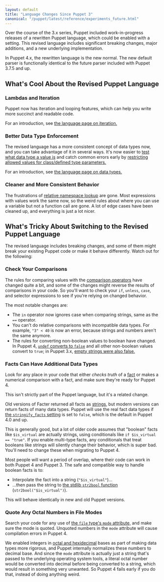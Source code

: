 ```yaml
---
layout: default
title: "Language Changes Since Puppet 3"
canonical: "/puppet/latest/reference/experiments_future.html"
---
```


[parser_setting]: /references/4.1.latest/configuration.html#parser
[boolean_convert_old]: ./lang_datatypes.html#automatic-conversion-to-boolean
[boolean_convert]: ./lang_data_boolean.html#automatic-conversion-to-boolean
[puppet.conf]: ./config_file_main.html
[environment]: ./environments.html
[environment.conf]: ./config_file_environment.html
[iteration]: ./lang_iteration.html
[match_operator]: ./lang_expressions.html#regex-or-data-type-match
[parameter_datatypes]: ./lang_data_type.html#parameter-lists
[data_types]: ./lang_data.html
[relative_namespace]: ./lang_namespaces.html#relative-name-lookup-and-incorrect-name-resolution
[comparison operators]: ./lang_expressions.html#comparison-operators
[fact]: ./lang_facts_and_builtin_vars.html
[strings]: ./lang_data_string.html
[stringify_facts]: /references/4.1.latest/configuration.html#stringifyfacts
[str2bool]: https://forge.puppetlabs.com/puppetlabs/stdlib#str2bool
[file_mode]: /references/4.1.latest/type.html#file-attribute-mode
[integer_bases]: ./lang_data_number.html#octal-and-hexadecimal-integers

Over the course of the 3.x series, Puppet included work-in-progress releases of a rewritten Puppet language, which could be enabled with a setting. This revised language includes significant breaking changes, major additions, and a new underlying implementation.

In Puppet 4.x, the rewritten language is the new normal. The new default parser is functionally identical to the future parser included with Puppet 3.7.5 and up.

What's Cool About the Revised Puppet Language
-----

### Lambdas and Iteration

Puppet now has iteration and looping features, which can help you write more succinct and readable code.

For an introduction, see [the language page on iteration.][iteration]

### Better Data Type Enforcement

The revised language has a more consistent concept of data types now, and you can take advantage of it in several ways. It's now easier to [test what data type a value is][match_operator] and catch common errors early by [restricting allowed values for class/defined type parameters.][parameter_datatypes]

For an introduction, see [the language page on data types.][data_types]

### Cleaner and More Consistent Behavior

The frustrations of [relative namespace lookup][relative_namespace] are gone. Most expressions with values work the same now, so the weird rules about where you can use a variable but not a function call are gone. A lot of edge cases have been cleaned up, and everything is just a lot nicer.


What's Tricky About Switching to the Revised Puppet Language
-----

The revised language includes breaking changes, and some of them might break your existing Puppet code or make it behave differently. Watch out for the following:

### Check Your Comparisons

The rules for comparing values with the [comparison operators][] have changed quite a bit, and some of the changes might reverse the results of comparisons in your code. So you'll want to check your `if`, `unless`, `case`, and selector expressions to see if you're relying on changed behavior.

The most notable changes are:

* The `in` operator now ignores case when comparing strings, same as the `==` operator.
* You can't do relative comparisons with incompatible data types. For example, `"3" < 40` is now an error, because strings and numbers aren't the same anymore.
* The rules for converting non-boolean values to boolean have changed. In Puppet 4, [`undef` converts to `false`][boolean_convert] and all other non-boolean values convert to `true`; in Puppet 3.x, [empty strings were also false.][boolean_convert_old]


### Facts Can Have Additional Data Types

Look for any place in your code that either _checks truth_ of a [fact][] or makes a numerical comparison with a fact, and make sure they're ready for Puppet 4.

This isn't strictly part of the Puppet language, but it's a related change.

Old versions of Facter returned all facts as [strings][], but modern versions can return facts of many data types. Puppet will use the real fact data types if [the `stringify_facts` setting][stringify_facts] is set to `false`, which is the default in Puppet 4.0 and up.

This is generally good, but a lot of older code assumes that "boolean" facts like `$is_virtual` are actually strings, using conditionals like `if $is_virtual == "true"`. If you enable multi-type facts, any conditionals that treat booleans like strings will silently change their behavior, which is super bad. You'll need to change these when migrating to Puppet 4.

Most people will want a period of overlap, where their code can work in both Puppet 4 and Puppet 3. The safe and compatible way to handle boolean facts is to:

* Interpolate the fact into a string (`"$is_virtual"`)...
* ...then pass the string to [the stdlib `str2bool` function][str2bool] (`str2bool("$is_virtual")`).

This will behave identically in new and old Puppet versions.


### Quote Any Octal Numbers in File Modes

Search your code for any use of [the `file` type's `mode` attribute,][file_mode] and make sure the mode is quoted. Unquoted numbers in the `mode` attribute will cause compilation errors in Puppet 4.

We enabled integers in [octal and hexidecimal][integer_bases] bases as part of making data types more rigorous, and Puppet internally normalizes these numbers to decimal base. And since the `mode` attribute is actually just a string that's passed to the underlying operating system tools, a literal octal number would be converted into decimal before being converted to a string, which would result in something very unwanted. So Puppet 4 fails early if you do that, instead of doing anything weird.
